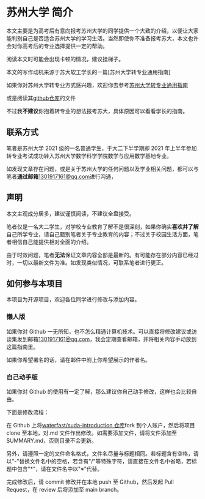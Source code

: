 # 苏州大学 简介

本文主要是为高考后有意向报考苏州大学的同学提供一个大致的介绍，以便让大家能判别自己是否适合苏州大学的学习生活。当然即使你不准备报考苏大，本文也许会对你高考后的专业选择提供一定的帮助。

阅读本文时可能会出现卡顿的情况，建议挂梯子。

本文的写作动机来源于苏大软工学长的一篇[苏州大学转专业通用指南]


如果你对苏州大学转专业方式感兴趣，欢迎你去参考[苏州大学转专业通用指南](https://gaoge011022.gitbook.io/suda-major-change-guide-universal/)

或是阅读其[github仓库](https://github.com/Snowfly-T/SUDA-major-change-guide-universal)的文件

不过我**不建议**你抱着转专业的想法报考苏大，具体原因可以看看学长的指南。


## 联系方式

笔者是苏州大学 2021 级的一名普通学生，于大二下半学期即 2021 年上半年参加转专业考试成功转入苏州大学数学科学学院数学与应用数学基地专业。

如发现文章存在问题，或是关于苏州大学的任何问题以及学业相关问题，都可以与笔者**通过邮箱**[1301917161@qq.com](mailto:1301917161@qq.com)进行沟通，

## 声明

本文主观成分居多，建议谨慎阅读，不建议全盘接受。

笔者仅是一名大二学生，对学校专业教育了解不是很深刻，如果你确实**喜欢并了解**自己所学专业，请自己甄别笔者关于专业教育的内容；不过关于校园生活方面，笔者相信自己能提供相对全面的介绍。

由于时效问题，笔者**无法**保证文章内容全部是最新的。有可能存在部分内容已经过时，一切以最新文件为准。如发现类似情况，可联系笔者进行更正。


## 如何参与本项目

本项目为开源项目，欢迎各位同学进行修改与添加内容。

### 懒人版

如果你对 Github 一无所知，也不怎么精通计算机技术。可以直接将修改建议或访谈集发到邮箱[1301917161@qq.com](mailto:1301917161@qq.com)，我会定期查看邮箱，并将相关内容手动放到这篇指南里。

如果你希望署名的话，请在邮件中附上你希望展示的作者名。

### 自己动手版

如果你对 Github 的使用有一定了解，那么建议你自己动手修改，这样也会比较自由。

下面是修改流程：

在 Github 上将[waterfast/suda-introduction 仓库](https://github.com/waterfast/suda-introduction)fork 到个人账户，然后将项目 clone 至本地，对.md 文件作出修改。如需要添加文件，请将文件添加至 SUMMARY.md，否则目录不会更新。

另外，请遵照一定的文件命名格式，文件名尽量与标题相同。若标题含有空格，请以"-"替换文件名中的空格，若含有"/"等特殊字符，请直接在文件名中省略，若标题中包含"\*"，请在文件名中以"※"代替。

完成修改后，请 commit 修改并在本地 push 至 Github，然后发起 Pull Request，在 review 后将添加至 main branch。


